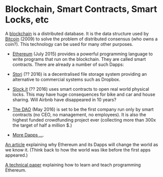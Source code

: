# Blockchain, Smart Contracts, Smart Locks, etc

A [blockchain](https://en.wikipedia.org/wiki/Block_chain_%28database%29) is a distributed database. It is the data structure used by [Bitcoin](https://en.wikipedia.org/wiki/Bitcoin) (2009)  to solve the problem of distributed consensus (who owns a coin?). 
This technology can be used for many other purposes.

* [Ethereum](https://en.wikipedia.org/wiki/Ethereum) (July 2015) provides a powerful programming language to write programs that run on the blockchain. They are called smart contracts. There are already a number of such Dapps:

* [Storj](https://storj.io/faq.html) (?? 2016) is a decentralised file storage system providing an alternative to commercial systems such as Dropbox.

* [Slock.it](https://slock.it/faq.md) (?? 2016) uses smart contracts to open real world physical locks. This may have huge consequences for bike and car and house sharing. Will Airbnb have disappeared in 10 years?

* [The DAO](https://daohub.org/) (May 2016) is set to be the first company run only by smart contracts (no CEO, no management, no employees). It is also the highest funded crowdfunding project ever (collecting more than 300x the target of half a million $.)

* [More Dapps ...](https://www.google.co.uk/search?q=ethereum+projects&ie=utf-8&oe=utf-8&client=firefox-b&gfe_rd=cr&ei=u0hUV_yYE-vW8geU_ILAAg#q=dapps). 

[An article](https://medium.com/the-coinbase-blog/ethereum-is-the-forefront-of-digital-currency-5300298f6c75#.prlgtfnqx) explaining why Ethereum and its Dapps will change the world as we know it. (Think back to how the world was like before the first apps appeared.)

[A technical paper](http://fc16.ifca.ai/bitcoin/papers/DAKMS16.pdf) explaining how to learn and teach programming Ethereum.


